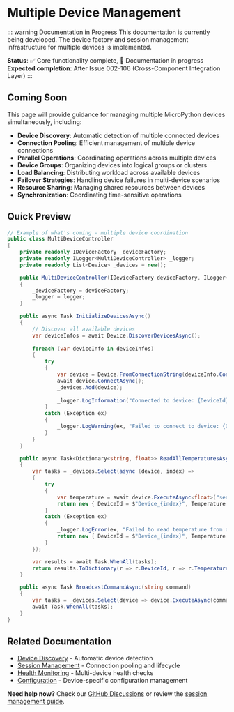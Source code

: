 # Multiple Device Management

::: warning Documentation in Progress
This documentation is currently being developed. The device factory and session management infrastructure for multiple devices is implemented.

**Status**: ✅ Core functionality complete, 📝 Documentation in progress  
**Expected completion**: After Issue 002-106 (Cross-Component Integration Layer)
:::

## Coming Soon

This page will provide guidance for managing multiple MicroPython devices simultaneously, including:

- **Device Discovery**: Automatic detection of multiple connected devices
- **Connection Pooling**: Efficient management of multiple device connections
- **Parallel Operations**: Coordinating operations across multiple devices
- **Device Groups**: Organizing devices into logical groups or clusters
- **Load Balancing**: Distributing workload across available devices
- **Failover Strategies**: Handling device failures in multi-device scenarios
- **Resource Sharing**: Managing shared resources between devices
- **Synchronization**: Coordinating time-sensitive operations

## Quick Preview

```csharp
// Example of what's coming - multiple device coordination
public class MultiDeviceController
{
    private readonly IDeviceFactory _deviceFactory;
    private readonly ILogger<MultiDeviceController> _logger;
    private readonly List<Device> _devices = new();

    public MultiDeviceController(IDeviceFactory deviceFactory, ILogger<MultiDeviceController> logger)
    {
        _deviceFactory = deviceFactory;
        _logger = logger;
    }

    public async Task InitializeDevicesAsync()
    {
        // Discover all available devices
        var deviceInfos = await Device.DiscoverDevicesAsync();
        
        foreach (var deviceInfo in deviceInfos)
        {
            try
            {
                var device = Device.FromConnectionString(deviceInfo.ConnectionString);
                await device.ConnectAsync();
                _devices.Add(device);
                
                _logger.LogInformation("Connected to device: {DeviceId}", deviceInfo.DeviceId);
            }
            catch (Exception ex)
            {
                _logger.LogWarning(ex, "Failed to connect to device: {DeviceId}", deviceInfo.DeviceId);
            }
        }
    }

    public async Task<Dictionary<string, float>> ReadAllTemperaturesAsync()
    {
        var tasks = _devices.Select(async (device, index) =>
        {
            try
            {
                var temperature = await device.ExecuteAsync<float>("sensor.read_temperature()");
                return new { DeviceId = $"Device_{index}", Temperature = temperature };
            }
            catch (Exception ex)
            {
                _logger.LogError(ex, "Failed to read temperature from device {Index}", index);
                return new { DeviceId = $"Device_{index}", Temperature = float.NaN };
            }
        });

        var results = await Task.WhenAll(tasks);
        return results.ToDictionary(r => r.DeviceId, r => r.Temperature);
    }

    public async Task BroadcastCommandAsync(string command)
    {
        var tasks = _devices.Select(device => device.ExecuteAsync(command));
        await Task.WhenAll(tasks);
    }
}
```

## Related Documentation

- [Device Discovery](/guide/device-communication#discovery) - Automatic device detection
- [Session Management](/guide/session-management) - Connection pooling and lifecycle
- [Health Monitoring](/guide/health-monitoring) - Multi-device health checks
- [Configuration](/guide/configuration) - Device-specific configuration management

**Need help now?** Check our [GitHub Discussions](https://github.com/belay-dotnet/Belay.NET/discussions) or review the [session management guide](/guide/session-management).